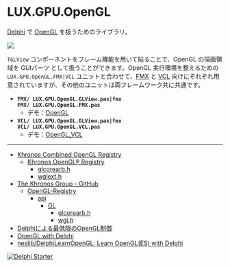 # LUX.GPU.OpenGL
[Delphi](https://www.embarcadero.com/jp/products/delphi) で [OpenGL](https://www.wikiwand.com/ja/OpenGL) を扱うためのライブラリ。

![](https://github.com/LUXOPHIA/OpenGL/raw/master/--------/_SCREENSHOT/OpenGL.png)

`TGLView` コンポーネントをフレーム機能を用いて貼ることで、OpenGL の描画領域を GUIパーツ として扱うことができます。OpenGL 実行環境を整えるための `LUX.GPU.OpenGL.FMX|VCL` ユニットと合わせて、[FMX](https://www.wikiwand.com/en/FireMonkey) と [VCL](https://www.wikiwand.com/ja/Visual_Component_Library) 向けにぞれぞれ用意されていますが、その他のユニットは両フレームワーク共に共通です。

* **`FMX/ LUX.GPU.OpenGL.GLView.pas|fmx`**  
**`FMX/ LUX.GPU.OpenGL.FMX.pas`**
    * デモ：[OpenGL](https://github.com/LUXOPHIA/OpenGL)
* **`VCL/ LUX.GPU.OpenGL.GLView.pas|fmx`**  
**`VCL/ LUX.GPU.OpenGL.VCL.pas`**
    * デモ：[OpenGL_VCL](https://github.com/LUXOPHIA/OpenGL_VCL)


----
* [Khronos Combined OpenGL Registry](https://www.khronos.org/registry/OpenGL/)
    * [Khronos OpenGL® Registry](https://khronos.org/registry/OpenGL/index_gl.php)
        * [glcorearb.h](https://khronos.org/registry/OpenGL/api/GL/glcorearb.h)
        * [wglext.h](https://khronos.org/registry/OpenGL/api/GL/wglext.h)
* [The Khronos Group - GitHub](https://github.com/KhronosGroup)
    * [OpenGL-Registry](https://github.com/KhronosGroup/OpenGL-Registry)
        * [api](https://github.com/KhronosGroup/OpenGL-Registry/tree/master/api)
            * [GL](https://github.com/KhronosGroup/OpenGL-Registry/tree/master/api/GL)
                * [glcorearb.h](https://github.com/KhronosGroup/OpenGL-Registry/blob/master/api/GL/glcorearb.h)
                * [wgl.h](https://github.com/KhronosGroup/OpenGL-Registry/blob/master/api/GL/wgl.h)
* [Delphiによる最低限のOpenGL制御](https://tokoik.github.io/opengl/delphi.html)
* [OpenGL with Delphi](http://edn.embarcadero.com/jp/article/26401)
* [neslib/DelphiLearnOpenGL: Learn OpenGL(ES) with Delphi](https://github.com/neslib/DelphiLearnOpenGL)

[![Delphi Starter](http://img.en25.com/EloquaImages/clients/Embarcadero/%7B063f1eec-64a6-4c19-840f-9b59d407c914%7D_dx-starter-bn159.png)](https://www.embarcadero.com/jp/products/delphi/starter)

